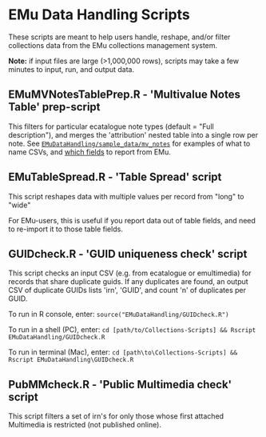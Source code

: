 # EMu Data Handling Scripts

These scripts are meant to help users handle, reshape, and/or filter collections data from the EMu collections management system.

**Note:** if input files are large (>1,000,000 rows), scripts may take a few minutes to input, run, and output data.

## EMuMVNotesTablePrep.R - 'Multivalue Notes Table' prep-script

This filters for particular ecatalogue note types (default = "Full description"), and merges the 'attribution' nested table into a single row per note.
See [`EMuDataHandling/sample_data/mv_notes`](https://github.com/fieldmuseum/Collections-Scripts/tree/master/EMuDataHandling/sample_data/mv_notes) for examples of what to name CSVs, and [which fields](https://github.com/fieldmuseum/Collections-Scripts/blob/master/EMuDataHandling/sample_data/mv_notes/schema.ini) to report from EMu.


## EMuTableSpread.R - 'Table Spread' script 

This script reshapes data with multiple values per record from "long" to "wide"

For EMu-users, this is useful if you report data out of table fields, and need to re-import it to those table fields.


## GUIDcheck.R - 'GUID uniqueness check' script
This script checks an input CSV (e.g. from ecatalogue or emultimedia) for records that share duplicate guids. If any duplicates are found, an output CSV of duplicate GUIDs lists 'irn', 'GUID', and count 'n' of duplicates per GUID.

To run in R console, enter: 
  `source("EMuDataHandling/GUIDcheck.R")`

To run in a shell (PC), enter: 
  `cd [path/to/Collections-Scripts] && Rscript EMuDataHandling/GUIDcheck.R`

To run in terminal (Mac), enter: 
  `cd [path\to\Collections-Scripts] && Rscript EMuDataHandling\GUIDcheck.R`
  

## PubMMcheck.R - 'Public Multimedia check' script

This script filters a set of irn's for only those whose first attached Multimedia is restricted (not published online).

